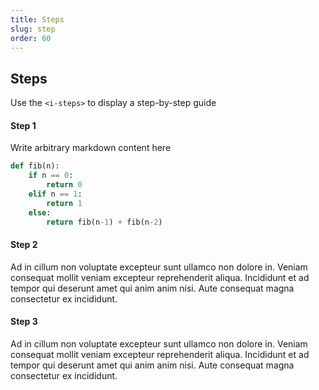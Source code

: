 ```yaml
---
title: Steps
slug: step
order: 60
---
```



## Steps

Use the `<i-steps>` to display a step-by-step guide

<i-steps>

#### Step 1

Write arbitrary markdown content here

```python
def fib(n):
    if n == 0:
        return 0
    elif n == 1:
        return 1
    else:
        return fib(n-1) + fib(n-2)
```

#### Step 2

Ad in cillum non voluptate excepteur sunt ullamco non dolore in. Veniam consequat mollit veniam excepteur reprehenderit aliqua. Incididunt et ad tempor qui deserunt amet qui anim anim nisi. Aute consequat magna consectetur ex incididunt.


#### Step 3

Ad in cillum non voluptate excepteur sunt ullamco non dolore in. Veniam consequat mollit veniam excepteur reprehenderit aliqua. Incididunt et ad tempor qui deserunt amet qui anim anim nisi. Aute consequat magna consectetur ex incididunt.


</i-steps>
